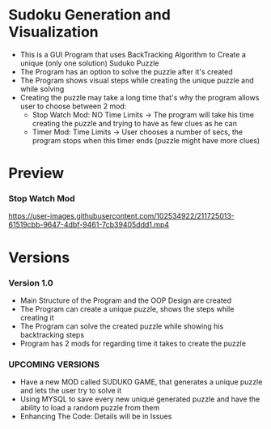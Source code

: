 # Sudoku Generation and Visualization 

* This is a GUI Program that uses BackTracking Algorithm to Create a unique (only one solution) Suduko Puzzle 
* The Program has an option to solve the puzzle after it's created
* The Program shows visual steps while creating the unique puzzle and while solving
* Creating the puzzle may take a long time that's why the program allows user to choose between 2 mod:
    * Stop Watch Mod: NO Time Limits -> The program will take his time creating the puzzle and trying to have as few clues as he can
    * Timer Mod: Time Limits -> User chooses a number of secs, the program stops when this timer ends (puzzle might have more clues)
    
 # Preview
 ### Stop Watch Mod  
 
 https://user-images.githubusercontent.com/102534922/211725013-61519cbb-9647-4dbf-9461-7cb39405ddd1.mp4


# Versions



### Version 1.0
* Main Structure of the Program and the OOP Design are created 
* The Program can create a unique puzzle, shows the steps while creating it
* The Program can solve the created puzzle while showing his backtracking steps
* Program has 2 mods for regarding time it takes to create the puzzle

### UPCOMING VERSIONS
* Have a new MOD called SUDUKO GAME, that generates a unique puzzle and lets the user try to solve it
* Using MYSQL to save every new unique generated puzzle and have the ability to load a random puzzle from them 
* Enhancing The Code: Details will be in Issues
 



